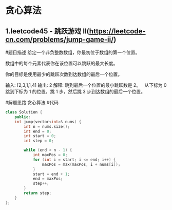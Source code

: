 # 贪心算法
## 1.leetcode45 - 跳跃游戏 II(https://leetcode-cn.com/problems/jump-game-ii/)
#题目描述
给定一个非负整数数组，你最初位于数组的第一个位置。

数组中的每个元素代表你在该位置可以跳跃的最大长度。

你的目标是使用最少的跳跃次数到达数组的最后一个位置。

输入: [2,3,1,1,4]
输出: 2
解释: 跳到最后一个位置的最小跳跃数是 2。
     从下标为 0 跳到下标为 1 的位置，跳 1 步，然后跳 3 步到达数组的最后一个位置。

#解题思路
贪心算法
#代码
```c++
class Solution {
    public:
    int jump(vector<int>& nums) {
        int n = nums.size();
        int end = 0;
        int start = 0;
        int step = 0;

        while (end < n - 1) {
            int maxPos = 0;
            for (int i = start; i <= end; i++) {
                maxPos = max(maxPos, i + nums[i]);
            }
            start = end + 1;
            end = maxPos;
            step++;
        }
        return step;
    }
};
```
